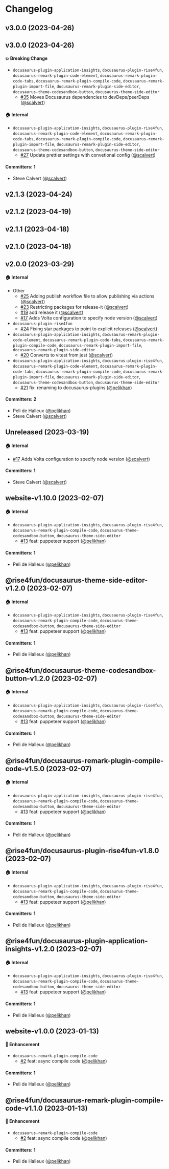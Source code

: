 # Changelog


## v3.0.0 (2023-04-26)

## v3.0.0 (2023-04-26)

#### :boom: Breaking Change
* `docusaurus-plugin-application-insights`, `docusaurus-plugin-rise4fun`, `docusaurus-remark-plugin-code-element`, `docusaurus-remark-plugin-code-tabs`, `docusaurus-remark-plugin-compile-code`, `docusaurus-remark-plugin-import-file`, `docusaurus-remark-plugin-side-editor`, `docusaurus-theme-codesandbox-button`, `docusaurus-theme-side-editor`
  * [#35](https://github.com/microsoft/docusaurus-plugins/pull/35) Moves Docusaurus dependencies to devDeps/peerDeps ([@scalvert](https://github.com/scalvert))

#### :house: Internal
* `docusaurus-plugin-application-insights`, `docusaurus-plugin-rise4fun`, `docusaurus-remark-plugin-code-element`, `docusaurus-remark-plugin-code-tabs`, `docusaurus-remark-plugin-compile-code`, `docusaurus-remark-plugin-import-file`, `docusaurus-remark-plugin-side-editor`, `docusaurus-theme-codesandbox-button`, `docusaurus-theme-side-editor`
  * [#27](https://github.com/microsoft/docusaurus-plugins/pull/27) Update prettier settings with convetional config ([@scalvert](https://github.com/scalvert))

#### Committers: 1
- Steve Calvert ([@scalvert](https://github.com/scalvert))


## v2.1.3 (2023-04-24)

## v2.1.2 (2023-04-19)

## v2.1.1 (2023-04-18)

## v2.1.0 (2023-04-18)

## v2.0.0 (2023-03-29)

#### :house: Internal

- Other
  - [#25](https://github.com/microsoft/docusaurus-plugins/pull/25) Adding publish workflow file to allow publishing via actions ([@scalvert](https://github.com/scalvert))
  - [#23](https://github.com/microsoft/docusaurus-plugins/pull/23) Restricting packages for release-it ([@scalvert](https://github.com/scalvert))
  - [#19](https://github.com/microsoft/docusaurus-plugins/pull/19) add release it ([@scalvert](https://github.com/scalvert))
  - [#17](https://github.com/microsoft/docusaurus-plugins/pull/17) Adds Volta configuration to specify node version ([@scalvert](https://github.com/scalvert))
- `docusaurus-plugin-rise4fun`
  - [#24](https://github.com/microsoft/docusaurus-plugins/pull/24) Fixing star packages to point to explicit releases ([@scalvert](https://github.com/scalvert))
- `docusaurus-plugin-application-insights`, `docusaurus-remark-plugin-code-element`, `docusaurus-remark-plugin-code-tabs`, `docusaurus-remark-plugin-compile-code`, `docusaurus-remark-plugin-import-file`, `docusaurus-remark-plugin-side-editor`
  - [#20](https://github.com/microsoft/docusaurus-plugins/pull/20) Converts to vitest from jest ([@scalvert](https://github.com/scalvert))
- `docusaurus-plugin-application-insights`, `docusaurus-plugin-rise4fun`, `docusaurus-remark-plugin-code-element`, `docusaurus-remark-plugin-code-tabs`, `docusaurus-remark-plugin-compile-code`, `docusaurus-remark-plugin-import-file`, `docusaurus-remark-plugin-side-editor`, `docusaurus-theme-codesandbox-button`, `docusaurus-theme-side-editor`
  - [#21](https://github.com/microsoft/docusaurus-plugins/pull/21) fix: renaming to docusaurus-plugins ([@pelikhan](https://github.com/pelikhan))

#### Committers: 2

- Peli de Halleux ([@pelikhan](https://github.com/pelikhan))
- Steve Calvert ([@scalvert](https://github.com/scalvert))

## Unreleased (2023-03-19)

#### :house: Internal

- [#17](https://github.com/microsoft/docusaurus-plugins/pull/17) Adds Volta configuration to specify node version ([@scalvert](https://github.com/scalvert))

#### Committers: 1

- Steve Calvert ([@scalvert](https://github.com/scalvert))

## website-v1.10.0 (2023-02-07)

#### :house: Internal

- `docusaurus-plugin-application-insights`, `docusaurus-plugin-rise4fun`, `docusaurus-remark-plugin-compile-code`, `docusaurus-theme-codesandbox-button`, `docusaurus-theme-side-editor`
  - [#13](https://github.com/microsoft/docusaurus-plugins/pull/13) feat: puppeteer support ([@pelikhan](https://github.com/pelikhan))

#### Committers: 1

- Peli de Halleux ([@pelikhan](https://github.com/pelikhan))

## @rise4fun/docusaurus-theme-side-editor-v1.2.0 (2023-02-07)

#### :house: Internal

- `docusaurus-plugin-application-insights`, `docusaurus-plugin-rise4fun`, `docusaurus-remark-plugin-compile-code`, `docusaurus-theme-codesandbox-button`, `docusaurus-theme-side-editor`
  - [#13](https://github.com/microsoft/docusaurus-plugins/pull/13) feat: puppeteer support ([@pelikhan](https://github.com/pelikhan))

#### Committers: 1

- Peli de Halleux ([@pelikhan](https://github.com/pelikhan))

## @rise4fun/docusaurus-theme-codesandbox-button-v1.2.0 (2023-02-07)

#### :house: Internal

- `docusaurus-plugin-application-insights`, `docusaurus-plugin-rise4fun`, `docusaurus-remark-plugin-compile-code`, `docusaurus-theme-codesandbox-button`, `docusaurus-theme-side-editor`
  - [#13](https://github.com/microsoft/docusaurus-plugins/pull/13) feat: puppeteer support ([@pelikhan](https://github.com/pelikhan))

#### Committers: 1

- Peli de Halleux ([@pelikhan](https://github.com/pelikhan))

## @rise4fun/docusaurus-remark-plugin-compile-code-v1.5.0 (2023-02-07)

#### :house: Internal

- `docusaurus-plugin-application-insights`, `docusaurus-plugin-rise4fun`, `docusaurus-remark-plugin-compile-code`, `docusaurus-theme-codesandbox-button`, `docusaurus-theme-side-editor`
  - [#13](https://github.com/microsoft/docusaurus-plugins/pull/13) feat: puppeteer support ([@pelikhan](https://github.com/pelikhan))

#### Committers: 1

- Peli de Halleux ([@pelikhan](https://github.com/pelikhan))

## @rise4fun/docusaurus-plugin-rise4fun-v1.8.0 (2023-02-07)

#### :house: Internal

- `docusaurus-plugin-application-insights`, `docusaurus-plugin-rise4fun`, `docusaurus-remark-plugin-compile-code`, `docusaurus-theme-codesandbox-button`, `docusaurus-theme-side-editor`
  - [#13](https://github.com/microsoft/docusaurus-plugins/pull/13) feat: puppeteer support ([@pelikhan](https://github.com/pelikhan))

#### Committers: 1

- Peli de Halleux ([@pelikhan](https://github.com/pelikhan))

## @rise4fun/docusaurus-plugin-application-insights-v1.2.0 (2023-02-07)

#### :house: Internal

- `docusaurus-plugin-application-insights`, `docusaurus-plugin-rise4fun`, `docusaurus-remark-plugin-compile-code`, `docusaurus-theme-codesandbox-button`, `docusaurus-theme-side-editor`
  - [#13](https://github.com/microsoft/docusaurus-plugins/pull/13) feat: puppeteer support ([@pelikhan](https://github.com/pelikhan))

#### Committers: 1

- Peli de Halleux ([@pelikhan](https://github.com/pelikhan))

## website-v1.0.0 (2023-01-13)

#### :rocket: Enhancement

- `docusaurus-remark-plugin-compile-code`
  - [#2](https://github.com/microsoft/docusaurus-plugins/pull/2) feat: async compile code ([@pelikhan](https://github.com/pelikhan))

#### Committers: 1

- Peli de Halleux ([@pelikhan](https://github.com/pelikhan))

## @rise4fun/docusaurus-remark-plugin-compile-code-v1.1.0 (2023-01-13)

#### :rocket: Enhancement

- `docusaurus-remark-plugin-compile-code`
  - [#2](https://github.com/microsoft/docusaurus-plugins/pull/2) feat: async compile code ([@pelikhan](https://github.com/pelikhan))

#### Committers: 1

- Peli de Halleux ([@pelikhan](https://github.com/pelikhan))
